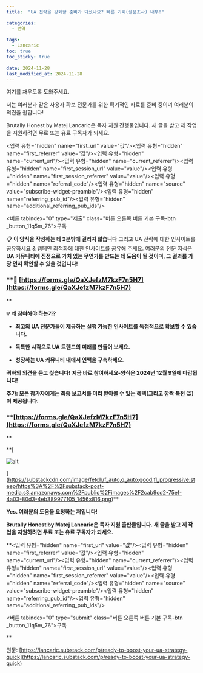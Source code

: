 ```yaml
---
title:  "UA 전략을 강화할 준비가 되셨나요? 빠른 기회(설문조사) 내부!"

categories:
  - 번역
  
tags:
  - Lancaric
toc: true
toc_sticky: true
 
date: 2024-11-28
last_modified_at: 2024-11-28
---
```

여기를 채우도록 도와주세요.

저는 여러분과 같은 사용자 확보 전문가를 위한 획기적인 자료를 준비 중이며 여러분의 의견을 원합니다!

Brutally Honest by Matej Lancaric은 독자 지원 간행물입니다. 새 글을 받고 제 작업을 지원하려면 무료 또는 유료 구독자가 되세요.

<입력 유형="hidden" name="first\_url" value="값"/><입력 유형="hidden" name="first\_referrer" value="값"/><입력 유형="hidden" name="current\_url"/><입력 유형="hidden" name="current\_referrer"/><입력 유형="hidden" name="first\_session\_url" value="value"/><입력 유형="hidden" name="first\_session\_referrer" value="value"/><입력 유형="hidden" name="referral\_code"/><입력 유형="hidden" name="source" value="subscribe-widget-preamble"/><입력 유형="hidden" name="referring\_pub\_id"/><입력 유형="hidden" name="additional\_referring\_pub\_ids"/>

<버튼 tabindex="0" type="제출" class="버튼 오른쪽 버튼 기본 구독-btn \_button\_11q5m\_76">구독

📋 **이 양식을 작성하는 데 2분밖에 걸리지 않습니다** 그리고 UA 전략에 대한 인사이트를 공유하세요 & 캠페인 최적화에 대한 인사이트를 공유해 주세요. 여러분의 전문 지식은 **UA 커뮤니티에 진정으로 가치 있는 무언가를 만드는 데 도움이 될 것이며, 그 결과를 가장 먼저 확인할 수 있을 것입니다!**

### **🔗 [https://forms.gle/QaXJefzM7kzF7n5H7](https://forms.gle/QaXJefzM7kzF7n5H7)

**

**💡 **왜 참여해야 하는가?****

*   **최고의 UA 전문가들이 제공하는 실행 가능한 인사이트를 독점적으로 확보할 수 있습니다.**
    
*   **독특한 시각으로 UA 트렌드의 미래를 만들어 보세요.**
    
*   **성장하는 UA 커뮤니티 내에서 인맥을 구축하세요.**
    

**귀하의 의견을 듣고 싶습니다! 지금 바로 참여하세요-양식은 **2024년 12월 9일에 마감됩니다!****

**추가: 모든 참가자에게는 최종 보고서를 미리 받아볼 수 있는 혜택(그리고 깜짝 특전 😉)이 제공됩니다.**

### **[https://forms.gle/QaXJefzM7kzF7n5H7](https://forms.gle/QaXJefzM7kzF7n5H7)

**

**[

![alt](https://substackcdn.com/image/fetch/w_1456,c_limit,f_auto,q_auto:good,fl_progressive:steep/https%3A%2F%2Fsubstack-post-media.s3.amazonaws.com%2Fpublic%2Fimages%2F2cab9cd2-75ef-4a03-80d3-4eb389977105_1456x816.png)



](https://substackcdn.com/image/fetch/f_auto,q_auto:good,fl_progressive:steep/https%3A%2F%2Fsubstack-post-media.s3.amazonaws.com%2Fpublic%2Fimages%2F2cab9cd2-75ef-4a03-80d3-4eb389977105_1456x816.png)**

****Yes. 여러분의 도움을 요청하는 저입니다!****

**Brutally Honest by Matej Lancaric은 독자 지원 출판물입니다. 새 글을 받고 제 작업을 지원하려면 무료 또는 유료 구독자가 되세요.**

**<입력 유형="hidden" name="first\_url" value="값"/><입력 유형="hidden" name="first\_referrer" value="값"/><입력 유형="hidden" name="current\_url"/><입력 유형="hidden" name="current\_referrer"/><입력 유형="hidden" name="first\_session\_url" value="value"/><입력 유형="hidden" name="first\_session\_referrer" value="value"/><입력 유형="hidden" name="referral\_code"/><입력 유형="hidden" name="source" value="subscribe-widget-preamble"/><입력 유형="hidden" name="referring\_pub\_id"/><입력 유형="hidden" name="additional\_referring\_pub\_ids"/>

<버튼 tabindex="0" type="submit" class="버튼 오른쪽 버튼 기본 구독-btn \_button\_11q5m\_76">구독

**

원문: [https://lancaric.substack.com/p/ready-to-boost-your-ua-strategy-quick](https://lancaric.substack.com/p/ready-to-boost-your-ua-strategy-quick)